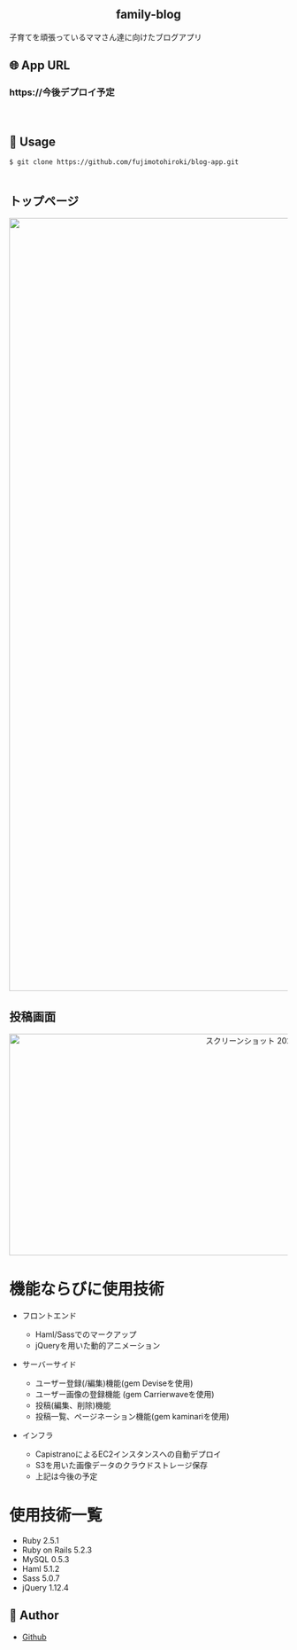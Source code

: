 <h2 align="center">family-blog</h2>

子育てを頑張っているママさん達に向けたブログアプリ

## 🌐 App URL

### **https://今後デプロイ予定**  
　
## 💬 Usage

`$ git clone https://github.com/fujimotohiroki/blog-app.git` <br><br>

## トップページ

<p align="center">
  <img width="1395" alt="スクリーンショット 2020-03-18 14 32 09" src="https://user-images.githubusercontent.com/59870212/76934971-8bec7700-6933-11ea-82b0-a1306499a9ae.png">
  
## 投稿画面
<p align="center">
  <img width="961", height="400" alt="スクリーンショット 2020-03-18 16 19 35" src="https://user-images.githubusercontent.com/59870212/76935371-56945900-6934-11ea-974f-32a007c50cfe.png">



# 機能ならびに使用技術

- フロントエンド
  - Haml/Sassでのマークアップ
  - jQueryを用いた動的アニメーション

- サーバーサイド
  - ユーザー登録(/編集)機能(gem Deviseを使用)
  - ユーザー画像の登録機能 (gem Carrierwaveを使用)
  - 投稿(編集、削除)機能
  - 投稿一覧、ページネーション機能(gem kaminariを使用)

- インフラ
  - CapistranoによるEC2インスタンスへの自動デプロイ
  - S3を用いた画像データのクラウドストレージ保存
  - 上記は今後の予定

# 使用技術一覧

- Ruby 2.5.1
- Ruby on Rails 5.2.3
- MySQL 0.5.3
- Haml 5.1.2
- Sass 5.0.7
- jQuery 1.12.4
## 👀 Author

- [Github](https://github.com/fujimotohiroki)
